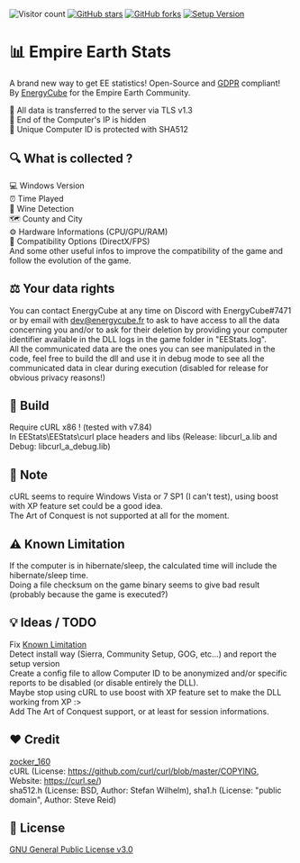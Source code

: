 ![Visitor count](https://shields-io-visitor-counter.herokuapp.com/badge?page=EE-modders.Empire-Earth-Stats)
[![GitHub stars](https://img.shields.io/github/stars/EE-modders/Empire-Earth-Setup)](https://github.com/EE-modders/Empire-Earth-Stats/stargazers)
[![GitHub forks](https://img.shields.io/github/forks/EE-modders/Empire-Earth-Setup)](https://github.com/EE-modders/Empire-Earth-Stats/network)
[![Setup Version](https://img.shields.io/badge/Empire%20Earth%20Stats%20Version-v1.0.0-blue)](https://github.com/EE-modders/Empire-Earth-Stats)
# 📊 Empire Earth Stats
A brand new way to get EE statistics! Open-Source and [GDPR](https://ec.europa.eu/info/law/law-topic/data-protection/data-protection-eu_en) compliant! \
By [EnergyCube](https://github.com/EnergyCube) for the Empire Earth Community.

🔐 All data is transferred to the server via TLS v1.3\
📡 End of the Computer's IP is hidden\
🔑 Unique Computer ID is protected with SHA512

## 🔍 What is collected ?
💻 Windows Version\
⏰ Time Played\
🍷 Wine Detection\
🗺 County and City\
⚙ Hardware Informations (CPU/GPU/RAM)\
🔧 Compatibility Options (DirectX/FPS)\
And some other useful infos to improve the compatibility of the game and follow the evolution of the game.

## ⚖️ Your data rights
You can contact EnergyCube at any time on Discord with EnergyCube#7471 or by email with dev@energycube.fr to ask to have access to all the data concerning you and/or to ask for their deletion by providing your computer identifier available in the DLL logs in the game folder in "EEStats.log". \
All the communicated data are the ones you can see manipulated in the code, feel free to build the dll and use it in debug mode to see all the communicated data in clear during execution (disabled for release for obvious privacy reasons!)

## 🔨 Build
Require cURL x86 ! (tested with v7.84) \
In EEStats\EEStats\curl place headers and libs (Release: libcurl_a.lib and Debug: libcurl_a_debug.lib)

## 🧾 Note
cURL seems to require Windows Vista or 7 SP1 (I can't test), using boost with XP feature set could be a good idea. \
The Art of Conquest is not supported at all for the moment.

## ⚠️ Known Limitation
If the computer is in hibernate/sleep, the calculated time will include the hibernate/sleep time. \
Doing a file checksum on the game binary seems to give bad result (probably because the game is executed?)

## 💡 Ideas / TODO
Fix [Known Limitation](https://github.com/EE-modders/Empire-Earth-Stats#%EF%B8%8F-known-limitation) \
Detect install way (Sierra, Community Setup, GOG, etc...) and report the setup version \
Create a config file to allow Computer ID to be anonymized and/or specific reports to be disabled (or disable entirely the DLL). \
Maybe stop using cURL to use boost with XP feature set to make the DLL working from XP :> \
Add The Art of Conquest support, or at least for session informations.

## ❤️ Credit
[zocker_160](https://github.com/zocker-160) \
cURL (License: https://github.com/curl/curl/blob/master/COPYING, Website: https://curl.se/) \
sha512.h (License: BSD, Author: Stefan Wilhelm), sha1.h (License: "public domain", Author: Steve Reid)

## 📖 License
[GNU General Public License v3.0](https://github.com/EE-modders/Empire-Earth-Stats/blob/master/README.md)
